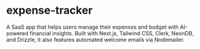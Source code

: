 # expense-tracker
A SaaS app that helps users manage their expenses and budget with AI-powered financial insights. Built with Next.js, Tailwind CSS, Clerk, NeonDB, and Drizzle, it also features automated welcome emails via Nodemailer.
